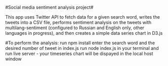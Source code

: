 #Social media sentiment analysis project#

This app uses Twitter API to fetch data for a given search word, writes the tweets into a CSV file, performs sentiment analysis on the tweets with multilang-sentiment (configured to Russian and English only, other languages in progress), and then creates a simple data series chart in D3.js

#To perform the analysis:
  run npm install
  enter the search word and the desired number of tweet in index.js
  run node index.js in your terminal and run live server - your timeseries chart will be dispayed in the local host window
